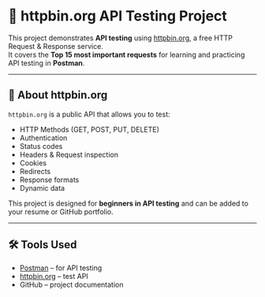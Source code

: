 # 📌 httpbin.org API Testing Project

This project demonstrates **API testing** using [httpbin.org](https://httpbin.org), a free HTTP Request & Response service.  
It covers the **Top 15 most important requests** for learning and practicing API testing in **Postman**.

---

## 📖 About httpbin.org
`httpbin.org` is a public API that allows you to test:
- HTTP Methods (GET, POST, PUT, DELETE)
- Authentication
- Status codes
- Headers & Request inspection
- Cookies
- Redirects
- Response formats
- Dynamic data

This project is designed for **beginners in API testing** and can be added to your resume or GitHub portfolio.

---

## 🛠️ Tools Used
- [Postman](https://www.postman.com/) – for API testing
- [httpbin.org](https://httpbin.org/) – test API
- GitHub – project documentation
